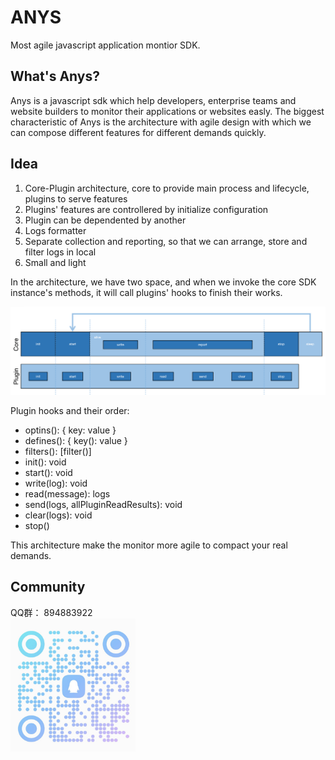 # ANYS

Most agile javascript application montior SDK.

## What's Anys?

Anys is a javascript sdk which help developers, enterprise teams and website builders to monitor their applications or websites easly. The biggest characteristic of Anys is the architecture with agile design with which we can compose different features for different demands quickly.

## Idea

1. Core-Plugin architecture, core to provide main process and lifecycle, plugins to serve features
2. Plugins' features are controllered by initialize configuration
3. Plugin can be dependented by another
4. Logs formatter
5. Separate collection and reporting, so that we can arrange, store and filter logs in local
6. Small and light

In the architecture, we have two space, and when we invoke the core SDK instance's methods, it will call plugins' hooks to finish their works.

![](assets/lifecycle.png)

Plugin hooks and their order:

- optins(): { key: value }
- defines(): { key(): value }
- filters(): \[filter()]
- init(): void
- start(): void
- write(log): void
- read(message): logs
- send(logs, allPluginReadResults): void
- clear(logs): void
- stop()

This architecture make the monitor more agile to compact your real demands.

## Community

QQ群： 894883922<br />
<img style="width:200px;" src="assets/qq-group.png" />
